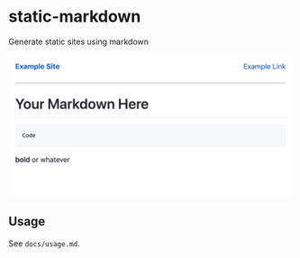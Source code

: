 # static-markdown
Generate static sites using markdown

![A screenshot of static-markdown](example-screenshot.png)

## Usage

See `docs/usage.md`.
